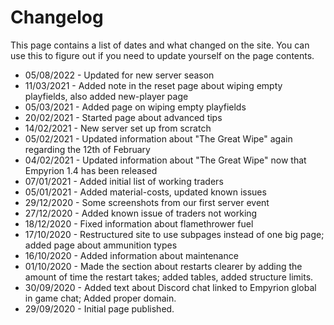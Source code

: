 # Changelog

This page contains a list of dates and what changed on the site. You can use this to figure out if you need to update yourself on the page contents.

* 05/08/2022 - Updated for new server season
* 11/03/2021 - Added note in the reset page about wiping empty playfields, also added new-player page
* 05/03/2021 - Added page on wiping empty playfields
* 20/02/2021 - Started page about advanced tips
* 14/02/2021 - New server set up from scratch
* 05/02/2021 - Updated information about "The Great Wipe" again regarding the 12th of February
* 04/02/2021 - Updated information about "The Great Wipe" now that Empyrion 1.4 has been released
* 07/01/2021 - Added initial list of working traders
* 05/01/2021 - Added material-costs, updated known issues
* 29/12/2020 - Some screenshots from our first server event
* 27/12/2020 - Added known issue of traders not working
* 18/12/2020 - Fixed information about flamethrower fuel
* 17/10/2020 - Restructured site to use subpages instead of one big page; added page about ammunition types
* 16/10/2020 - Added information about maintenance
* 01/10/2020 - Made the section about restarts clearer by adding the amount of time the restart takes; added tables, added structure limits.
* 30/09/2020 - Added text about Discord chat linked to Empyrion global in game chat; Added proper domain.
* 29/09/2020 - Initial page published.
